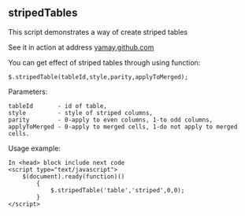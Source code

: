 stripedTables
-------------
This script demonstrates a way of create striped tables

See it in action at address
[yamay.github.com](http://yamay.github.com)

You can get effect of striped tables through using function:

	$.stripedTable(tableId,style,parity,applyToMerged);

Parameters:

	tableId       - id of table,
	style         - style of striped columns,
	parity        - 0-apply to even columns, 1-to odd columns,
	applyToMerged - 0-apply to merged cells, 1-do not apply to merged cells.

Usage example:

	In <head> block include next code
	<script type="text/javascript">
		$(document).ready(function)()
			{
				$.stripedTable('table','striped',0,0);
			}
	</script>
